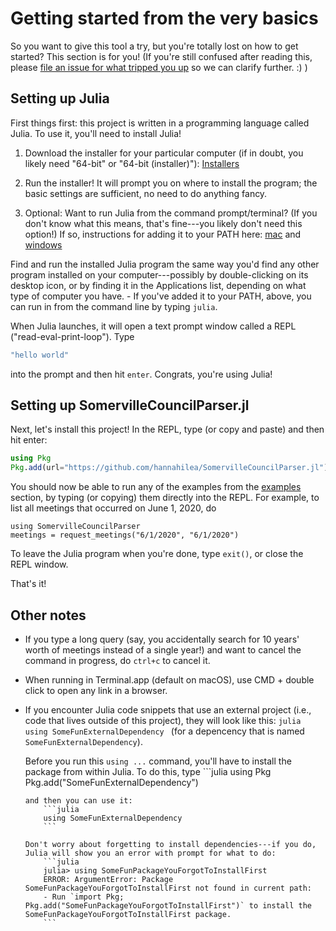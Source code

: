 # Getting started from the very basics
So you want to give this tool a try, but you're totally lost on how to get started? This section is for you! (If you're still confused after reading this, please [file an issue for what tripped you up](https://github.com/hannahilea/SomervilleCouncilParser.jl/issues/new/choose) so we can clarify further. :) )

## Setting up Julia
First things first: this project is written in a programming language called Julia. To use it, you'll need to install Julia!

1. Download the installer for your particular computer (if in doubt, you likely need "64-bit" or "64-bit (installer)"): [Installers](https://julialang.org/downloads/#current_stable_release)

2. Run the installer! It will prompt you on where to install the program; the basic settings are sufficient, no need to do anything fancy.

3. Optional: Want to run Julia from the command prompt/terminal? (If you don't know what this means, that's fine---you likely don't need this option!) If so, instructions for adding it to your PATH here: [mac](https://julialang.org/downloads/platform/#optional_add_julia_to_path) and [windows](https://julialang.org/downloads/platform/#adding_julia_to_path_on_windows_10)

Find and run the installed Julia program the same way you'd find any other program installed on your computer---possibly by double-clicking on its desktop icon, or by finding it in the Applications list, depending on what type of computer you have. 
    - If you've added it to your PATH, above, you can run in from the command line by typing `julia`.

When Julia launches, it will open a text prompt window called a REPL ("read-eval-print-loop"). Type
```julia
"hello world"
```
into the prompt and then hit `enter`. Congrats, you're using Julia!

## Setting up SomervilleCouncilParser.jl
Next, let's install this project! In the REPL, type (or copy and paste) and then hit enter:
```julia
using Pkg
Pkg.add(url="https://github.com/hannahilea/SomervilleCouncilParser.jl")
```

You should now be able to run any of the examples from the [examples](../src/examples.md) section, by typing (or copying) them directly into the REPL. For example, to list all meetings that occurred on June 1, 2020, do
```@example
using SomervilleCouncilParser
meetings = request_meetings("6/1/2020", "6/1/2020")
```

To leave the Julia program when you're done, type `exit()`, or close the REPL window.

That's it!

## Other notes
- If you type a long query (say, you accidentally search for 10 years' worth of meetings instead of a single year!) and want to cancel the command in progress, do `ctrl+c` to cancel it.

- When running in Terminal.app (default on macOS), use CMD + double click to open any link in a browser.

- If you encounter Julia code snippets that use an external project (i.e., code that lives outside of this project), they will look like this:
        ```julia
        using SomeFunExternalDependency
        ```
    (for a depencency that is named `SomeFunExternalDependency`). 
    
    Before you run this `using ...` command, you'll have to install the package from within Julia. To do this, type
        ```julia
        using Pkg
        Pkg.add("SomeFunExternalDependency")
    ```
    and then you can use it:
        ```julia
        using SomeFunExternalDependency
        ```

    Don't worry about forgetting to install dependencies---if you do, Julia will show you an error with prompt for what to do:
        ```julia
        julia> using SomeFunPackageYouForgotToInstallFirst
        ERROR: ArgumentError: Package SomeFunPackageYouForgotToInstallFirst not found in current path:
        - Run `import Pkg; Pkg.add("SomeFunPackageYouForgotToInstallFirst")` to install the SomeFunPackageYouForgotToInstallFirst package.
        ```
